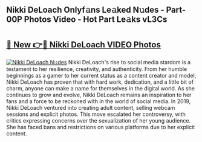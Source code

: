 ## Nikki DeLoach Onlyf𝚊ns Le𝚊ked N𝚞des - Part-00P Photos Video - Hot Part Le𝚊ks vL3Cs

# <h2><a href="http://ac4508.deff.icu/?id=Nikki+DeLoach">🔗 New 👉🔴 Nikki DeLoach VIDEO Photos</a></h2>

[![Nikki DeLoach N𝚞des](https://i.imgur.com/rIISA9y.gif)](http://ac4508.deff.icu/?id=Nikki+DeLoach)
Nikki DeLoach's rise to social media stardom is a testament to her resilience, creativity, and authenticity. From her humble beginnings as a gamer to her current status as a content creator and model, Nikki DeLoach has proven that with hard work, dedication, and a little bit of charm, anyone can make a name for themselves in the digital world. As she continues to grow and evolve, Nikki DeLoach remains an inspiration to her fans and a force to be reckoned with in the world of social media. In 2019, Nikki DeLoach ventured into creating adult content, selling webcam sessions and explicit photos. This move escalated her controversy, with critics expressing concerns over the sexualization of her young audience. She has faced bans and restrictions on various platforms due to her explicit content.
